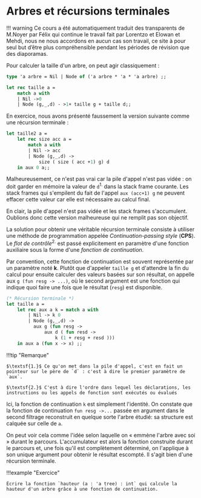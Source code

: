 # Arbres et récursions terminales

!!! warning
    Ce cours a été automatiquement traduit des transparents de M.Noyer par Félix qui continue le travail fait par Lorentzo et Elowan et Mehdi, nous ne nous accordons en aucun cas son travail, ce site à pour seul but d’être plus compréhensible pendant les périodes de révision que des diaporamas.

Pour calculer la taille d'un arbre, on peut agir classiquement :

```OCaml linenums="1"
type 'a arbre = Nil | Node of ('a arbre * 'a * 'a arbre) ;;

let rec taille a =
    match a with
    | Nil ->0
    | Node (g,_,d) - >1+ taille g + taille d;;
```

En exercice, nous avons présenté faussement la version suivante comme une récursion terminale :

```OCaml linenums="1"
let taille2 a =
    let rec size acc a =
        match a with
        | Nil -> acc
        | Node (g,_,d) ->
            size ( size ( acc +1) g) d
    in aux 0 a;;
```

Malheureusement, ce n'est pas vrai car la pile d'appel n'est pas vidée : on doit garder en mémoire la valeur de `d`$^\textsf{1.}$ dans la stack frame courante. Les stack frames qui s'empilent du fait de l'appel `aux (acc+1) g` ne peuvent effacer cette valeur car elle est nécessaire au calcul final.

En clair, la pile d'appel n'est pas vidée et les stack frames s'accumulent. Oublions donc cette version malheureuse qui ne remplit pas son objectif.

La solution pour obtenir une véritable récursion terminale consiste à utiliser une méthode de programmation appelée _Continuation-passing style_ (**CPS**). Le _flot de contrôle_$^\textsf{2.}$ est passé explicitement en paramètre d'une fonction auxiliaire sous la forme d'une _fonction de continuation_.

Par convention, cette fonction de continuation est souvent représentée par un paramètre noté **k**. Plutôt que d'appeler `taille g` et d'attendre la fin du calcul pour ensuite calculer des valeurs basées sur son résultat, on appelle aux `g (fun resg -> ...)`, où le second argument est une fonction qui indique quoi faire une fois que le résultat (`resg`) est disponible.

```OCaml linenums="1"
(* Récursion terminale *)
let taille a =
    let rec aux a k = match a with
        | Nil -> k 0
        | Node (g,_,d) ->
          aux g (fun resg ->
              aux d ( fun resd ->
                  k (1 + resg + resd )))
    in aux a (fun x -> x) ;;
```

!!!tip "Remarque"

    $\textsf{1.}$ Ce qu'on met dans la pile d'appel, c'est en fait un pointeur sur le père de `d` : c'est à dire le premier paramètre de `aux`.

    $\textsf{2.}$ C'est à dire l'ordre dans lequel les déclarations, les instructions ou les appels de fonction sont exécutés ou évalués

Ici, la fonction de continuation `k` est simplement l'identité. On constate que la fonction de continuation `fun resg ->...` passée en argument dans le second filtrage reconstruit en quelque sorte l'arbre étudié: sa structure est calquée sur celle de `a`. 

On peut voir cela comme l'idée selon laquelle on « emmène l'arbre avec soi » durant le parcours. L'accumulateur est alors la fonction construite durant le parcours et, une fois qu'il est complètement déterminé, on l'applique à son unique argument pour obtenir le résultat escompté. Il s'agit bien d'une récursion terminale.

!!!example "Exercice"

    Écrire la fonction `hauteur (a : 'a tree) : int` qui calcule la hauteur d'un arbre grâce à une fonction de continuation.
